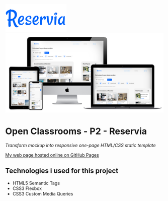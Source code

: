 ![reservia Logo](/assets/images/Logo/Reservia.svg)
![Reservia Mockup Images](assets/images/README/Responsive.png)
# Open Classrooms - P2 - Reservia
*Transform mockup into responsive one-page HTML/CSS static template*

[My web page hosted online on GitHub Pages](https://seanedwards2021.github.io/P2-Reservia/)

## Technologies i used for this project
- HTML5 Semantic Tags
- CSS3 Flexbox
- CSS3 Custom Media Queries
